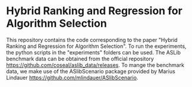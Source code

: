 # Hybrid Ranking and Regression for Algorithm Selection

This repository contains the code corresponding to the paper "Hybrid Ranking and Regression for Algorithm Selection". To run the experiments, the python scripts in the "experiments" folders can be used. The ASLib benchmark data can be obtained from the official repository https://github.com/coseal/aslib_data/releases. To mange the benchmark data, we make use of the ASlibScenario package provided by Marius Lindauer https://github.com/mlindauer/ASlibScenario. 
